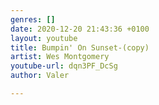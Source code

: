 ```yaml
---
genres: []
date: 2020-12-20 21:43:36 +0100
layout: youtube
title: Bumpin' On Sunset-(copy)
artist: Wes Montgomery
youtube-url: dqn3PF_DcSg
author: Valer

---
```

